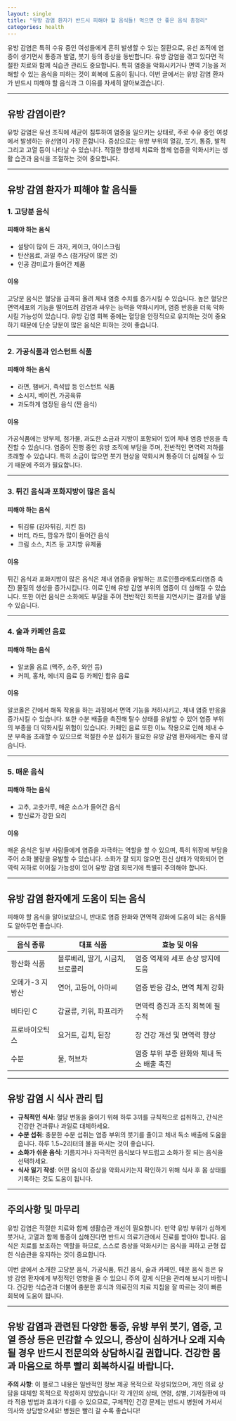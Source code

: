 ```yaml
---
layout: single
title: "유방 감염 환자가 반드시 피해야 할 음식들! 먹으면 안 좋은 음식 총정리"
categories: health
---
```

유방 감염은 특히 수유 중인 여성들에게 흔히 발생할 수 있는 질환으로, 유선 조직에 염증이 생기면서 통증과 발열, 붓기 등의 증상을 동반합니다. 유방 감염을 겪고 있다면 적절한 치료와 함께 식습관 관리도 중요합니다. 특히 염증을 악화시키거나 면역 기능을 저해할 수 있는 음식을 피하는 것이 회복에 도움이 됩니다. 이번 글에서는 유방 감염 환자가 반드시 피해야 할 음식과 그 이유를 자세히 알아보겠습니다.

---

## 유방 감염이란?

유방 감염은 유선 조직에 세균이 침투하여 염증을 일으키는 상태로, 주로 수유 중인 여성에서 발생하는 유선염이 가장 흔합니다. 증상으로는 유방 부위의 열감, 붓기, 통증, 발적 그리고 고열 등이 나타날 수 있습니다. 적절한 항생제 치료와 함께 염증을 악화시키는 생활 습관과 음식을 조절하는 것이 중요합니다.

---

## 유방 감염 환자가 피해야 할 음식들

### 1. 고당분 음식

#### 피해야 하는 음식
- 설탕이 많이 든 과자, 케이크, 아이스크림
- 탄산음료, 과일 주스 (첨가당이 많은 것)
- 인공 감미료가 들어간 제품

#### 이유
고당분 음식은 혈당을 급격히 올려 체내 염증 수치를 증가시킬 수 있습니다. 높은 혈당은 면역세포의 기능을 떨어뜨려 감염과 싸우는 능력을 약화시키며, 염증 반응을 더욱 악화시킬 가능성이 있습니다. 유방 감염 회복 중에는 혈당을 안정적으로 유지하는 것이 중요하기 때문에 단순 당분이 많은 음식은 피하는 것이 좋습니다.

---

### 2. 가공식품과 인스턴트 식품

#### 피해야 하는 음식
- 라면, 햄버거, 즉석밥 등 인스턴트 식품
- 소시지, 베이컨, 가공육류
- 과도하게 염장된 음식 (짠 음식)

#### 이유
가공식품에는 방부제, 첨가물, 과도한 소금과 지방이 포함되어 있어 체내 염증 반응을 촉진할 수 있습니다. 염증이 진행 중인 유방 조직에 부담을 주며, 전반적인 면역력 저하를 초래할 수 있습니다. 특히 소금이 많으면 붓기 현상을 악화시켜 통증이 더 심해질 수 있기 때문에 주의가 필요합니다.

---

### 3. 튀긴 음식과 포화지방이 많은 음식

#### 피해야 하는 음식
- 튀김류 (감자튀김, 치킨 등)
- 버터, 라드, 팜유가 많이 들어간 음식
- 크림 소스, 치즈 등 고지방 유제품

#### 이유
튀긴 음식과 포화지방이 많은 음식은 체내 염증을 유발하는 프로인플라메토리(염증 촉진) 물질의 생성을 증가시킵니다. 이로 인해 유방 감염 부위의 염증이 더 심해질 수 있습니다. 또한 이런 음식은 소화에도 부담을 주어 전반적인 회복을 지연시키는 결과를 낳을 수 있습니다.

---

### 4. 술과 카페인 음료

#### 피해야 하는 음식
- 알코올 음료 (맥주, 소주, 와인 등)
- 커피, 홍차, 에너지 음료 등 카페인 함유 음료

#### 이유
알코올은 간에서 해독 작용을 하는 과정에서 면역 기능을 저하시키고, 체내 염증 반응을 증가시킬 수 있습니다. 또한 수분 배출을 촉진해 탈수 상태를 유발할 수 있어 염증 부위의 부종을 더 악화시킬 위험이 있습니다. 카페인 음료 또한 이뇨 작용으로 인해 체내 수분 부족을 초래할 수 있으므로 적절한 수분 섭취가 필요한 유방 감염 환자에게는 좋지 않습니다.

---

### 5. 매운 음식

#### 피해야 하는 음식
- 고추, 고춧가루, 매운 소스가 들어간 음식
- 향신료가 강한 요리

#### 이유
매운 음식은 일부 사람들에게 염증을 자극하는 역할을 할 수 있으며, 특히 위장에 부담을 주어 소화 불량을 유발할 수 있습니다. 소화가 잘 되지 않으면 전신 상태가 악화되어 면역력 저하로 이어질 가능성이 있어 유방 감염 회복기에 특별히 주의해야 합니다.

---

## 유방 감염 환자에게 도움이 되는 음식

피해야 할 음식을 알아보았으니, 반대로 염증 완화와 면역력 강화에 도움이 되는 음식들도 알아두면 좋습니다.

| 음식 종류       | 대표 식품                      | 효능 및 이유                          |
|----------------|-----------------------------|------------------------------------|
| 항산화 식품     | 블루베리, 딸기, 시금치, 브로콜리    | 염증 억제와 세포 손상 방지에 도움     |
| 오메가-3 지방산 | 연어, 고등어, 아마씨              | 염증 반응 감소, 면역 체계 강화          |
| 비타민 C       | 감귤류, 키위, 파프리카            | 면역력 증진과 조직 회복에 필수적       |
| 프로바이오틱스  | 요거트, 김치, 된장                 | 장 건강 개선 및 면역력 향상              |
| 수분           | 물, 허브차                      | 염증 부위 부종 완화와 체내 독소 배출 촉진 |

---

## 유방 감염 시 식사 관리 팁

- **규칙적인 식사**: 혈당 변동을 줄이기 위해 하루 3끼를 규칙적으로 섭취하고, 간식은 건강한 견과류나 과일로 대체하세요.
- **수분 섭취**: 충분한 수분 섭취는 염증 부위의 붓기를 줄이고 체내 독소 배출에 도움을 줍니다. 하루 1.5~2리터의 물을 마시는 것이 좋습니다.
- **소화가 쉬운 음식**: 기름지거나 자극적인 음식보다 부드럽고 소화가 잘 되는 음식을 선택하세요.
- **식사 일기 작성**: 어떤 음식이 증상을 악화시키는지 확인하기 위해 식사 후 몸 상태를 기록하는 것도 도움이 됩니다.

---

## 주의사항 및 마무리

유방 감염은 적절한 치료와 함께 생활습관 개선이 필요합니다. 만약 유방 부위가 심하게 붓거나, 고열과 함께 통증이 심해진다면 반드시 의료기관에서 진료를 받아야 합니다. 음식은 치료를 보조하는 역할을 하므로, 스스로 증상을 악화시키는 음식을 피하고 균형 잡힌 식습관을 유지하는 것이 중요합니다.

이번 글에서 소개한 고당분 음식, 가공식품, 튀긴 음식, 술과 카페인, 매운 음식 등은 유방 감염 환자에게 부정적인 영향을 줄 수 있으니 주의 깊게 식단을 관리해 보시기 바랍니다. 건강한 식습관과 더불어 충분한 휴식과 의료진의 치료 지침을 잘 따르는 것이 빠른 회복에 도움이 됩니다.

---

유방 감염과 관련된 다양한 통증, 유방 부위 붓기, 염증, 고열 증상 등은 민감할 수 있으니, 증상이 심하거나 오래 지속될 경우 반드시 전문의와 상담하시길 권합니다. 건강한 몸과 마음으로 하루 빨리 회복하시길 바랍니다.
---

**주의 사항**: 이 블로그 내용은 일반적인 정보 제공 목적으로 작성되었으며, 개인 의료 상담을 대체할 목적으로 작성하지 않았습니다! 각 개인의 상태, 연령, 성별, 기저질환에 따라 적용 방법과 효과가 다를 수 있으므로, 구체적인 건강 문제는 반드시 병원에 가셔서 의사와 상담받으세요! 병원은 빨리 갈 수록 좋습니다!
